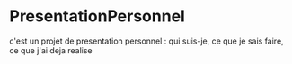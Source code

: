 # PresentationPersonnel
c'est un projet de presentation personnel : qui suis-je, ce que je sais faire, ce que j'ai deja realise
